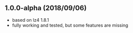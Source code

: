 ## 1.0.0-alpha (2018/09/06)
* based on lz4 1.8.1
* fully working and tested, but some features are missing